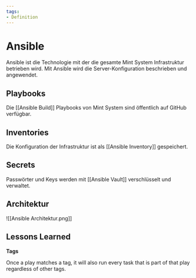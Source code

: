```yaml
---
tags:
- Definition
---
```

# Ansible
Ansible ist die Technologie mit der die gesamte Mint System Infrastruktur betrieben wird. Mit Ansible wird die Server-Konfiguration beschrieben und angewendet.

## Playbooks

Die [[Ansible Build]] Playbooks von Mint System sind öffentlich auf GitHub verfügbar.

## Inventories

Die Konfiguration der Infrastruktur ist als [[Ansible Inventory]] gespeichert.

## Secrets

Passwörter und Keys werden mit [[Ansible Vault]] verschlüsselt und verwaltet.

## Architektur

![[Ansible Architektur.png]]

## Lessons Learned

**Tags**

Once a play matches a tag, it will also run every task that is part of that play regardless of other tags.
